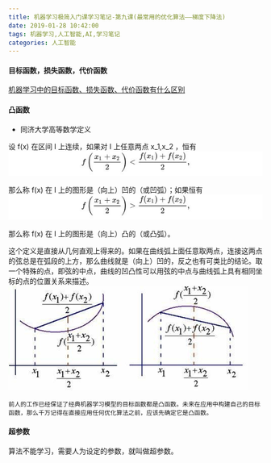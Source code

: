 ```yaml
---
title: 机器学习极简入门课学习笔记-第九课(最常用的优化算法——梯度下降法)
date: 2019-01-28 10:42:00
tags: 机器学习,人工智能,AI,学习笔记
categories: 人工智能
---
```



#### 目标函数，损失函数，代价函数

[机器学习中的目标函数、损失函数、代价函数有什么区别](https://www.zhihu.com/question/52398145)


#### 凸函数

- 同济大学高等数学定义

设 f(x) 在区间 I 上连续，如果对 I 上任意两点 x_1,x_2 ，恒有
![](../assets/images/006tNc79ly1fzm5cg0apyj30go01nq33.jpg)

那么称 f(x) 在 I 上的图形是（向上）凹的（或凹弧）；如果恒有
![](../assets/images/006tNc79ly1fzm5dm8d45j30go01nq33.jpg)

那么称 f(x) 在 I 上的图形是（向上）凸的（或凸弧）。

这个定义是直接从几何直观上得来的。如果在曲线弧上面任意取两点，连接这两点的弦总是在弧段的上方，那么曲线就是（向上）凹的，反之也有可类比的结论。取一个特殊的点，即弦的中点，曲线的凹凸性可以用弦的中点与曲线弧上具有相同坐标的点的位置关系来描述。
![](../assets/images/006tNc79ly1fzm5epe4q9j30d705s3z3.jpg)


```comment
前人的工作已经保证了经典机器学习模型的目标函数都是凸函数。未来在应用中构建自己的目标函数，那么千万记得在直接应用任何优化算法之前，应该先确定它是凸函数。
```

#### 超参数
算法不能学习，需要人为设定的参数，就叫做超参数。
